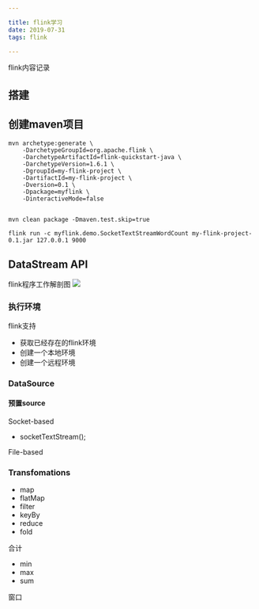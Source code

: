 ```yaml
---

title: flink学习
date: 2019-07-31
tags: flink

---
```


flink内容记录

<!--more-->

## 搭建

## 创建maven项目

```
mvn archetype:generate \
    -DarchetypeGroupId=org.apache.flink \
    -DarchetypeArtifactId=flink-quickstart-java \
    -DarchetypeVersion=1.6.1 \
    -DgroupId=my-flink-project \
    -DartifactId=my-flink-project \
    -Dversion=0.1 \
    -Dpackage=myflink \
    -DinteractiveMode=false

```

```

mvn clean package -Dmaven.test.skip=true

```

```
flink run -c myflink.demo.SocketTextStreamWordCount my-flink-project-0.1.jar 127.0.0.1 9000
```

## DataStream API
flink程序工作解剖图
![](http://img.wqkenqing.ren/FIyXNI.png)

### 执行环境

flink支持
- 获取已经存在的flink环境
- 创建一个本地环境
- 创建一个远程环境

### DataSource

#### 预置source

Socket-based

- socketTextStream();

File-based

### Transfomations

- map
- flatMap
- filter
- keyBy
- reduce
- fold

合计

- min
- max
- sum

窗口




